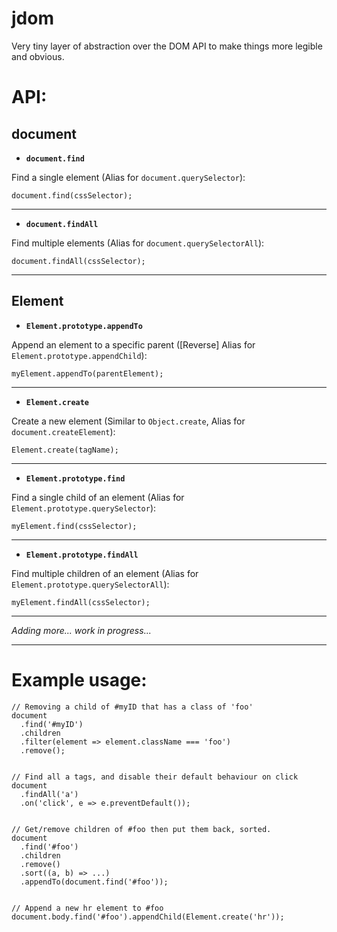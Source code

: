 # jdom
Very tiny layer of abstraction over the DOM API to make things more legible and obvious.

API:
===

document
---

- **`document.find`**

Find a single element (Alias for `document.querySelector`):

    document.find(cssSelector);
    
---

- **`document.findAll`**

Find multiple elements (Alias for `document.querySelectorAll`):

    document.findAll(cssSelector);
    
---

Element
---

- **`Element.prototype.appendTo`**

Append an element to a specific parent ([Reverse] Alias for `Element.prototype.appendChild`):

    myElement.appendTo(parentElement);

---

- **`Element.create`**

Create a new element (Similar to `Object.create`, Alias for `document.createElement`):

    Element.create(tagName);

---

- **`Element.prototype.find`**

Find a single child of an element (Alias for `Element.prototype.querySelector`):

    myElement.find(cssSelector);

---

- **`Element.prototype.findAll`**

Find multiple children of an element (Alias for `Element.prototype.querySelectorAll`):

    myElement.findAll(cssSelector);

---

*Adding more... work in progress...*

---

Example usage:
===

    // Removing a child of #myID that has a class of 'foo'
    document
      .find('#myID')
      .children
      .filter(element => element.className === 'foo')
      .remove();


    // Find all a tags, and disable their default behaviour on click
    document
      .findAll('a')
      .on('click', e => e.preventDefault());


    // Get/remove children of #foo then put them back, sorted.
    document
      .find('#foo')
      .children
      .remove()
      .sort((a, b) => ...)
      .appendTo(document.find('#foo'));
    

    // Append a new hr element to #foo
    document.body.find('#foo').appendChild(Element.create('hr'));
    
